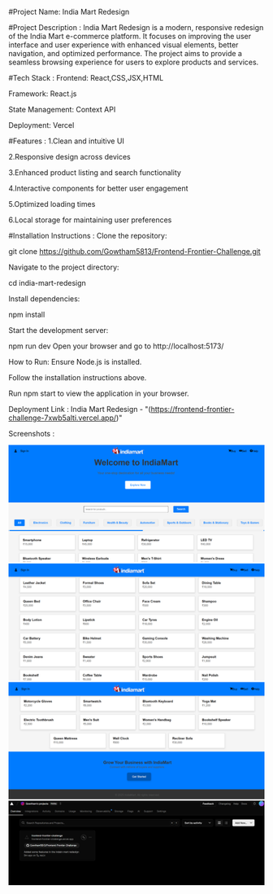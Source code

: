 #Project Name:
India Mart Redesign

#Project Description :
India Mart Redesign is a modern, responsive redesign of the India Mart e-commerce platform. 
It focuses on improving the user interface and user experience with enhanced visual elements,
better navigation, and optimized performance. The project aims to provide a seamless browsing
experience for users to explore products and services.

#Tech Stack :
Frontend: React,CSS,JSX,HTML

Framework: React.js

State Management: Context API  

Deployment: Vercel 


#Features :
1.Clean and intuitive UI

2.Responsive design across devices

3.Enhanced product listing and search functionality

4.Interactive components for better user engagement

5.Optimized loading times

6.Local storage for maintaining user preferences

#Installation Instructions :
Clone the repository:

git clone https://github.com/Gowtham5813/Frontend-Frontier-Challenge.git

Navigate to the project directory:

cd india-mart-redesign

Install dependencies:

npm install

Start the development server:

npm run dev
Open your browser and go to http://localhost:5173/

How to Run:
Ensure Node.js is installed.

Follow the installation instructions above.

Run npm start to view the application in your browser.

Deployment Link :
India Mart Redesign - "(https://frontend-frontier-challenge-7xwb5alti.vercel.app/)"

Screenshots :
  
  ![Homepage Screenshot](india-mart-redesign/src/screenshots/Homepage-01.png)
  ![Product Page Screenshot](india-mart-redesign/src/screenshots/Homepage-02.png)
  ![Footer Screenshot](india-mart-redesign/src/screenshots/Homepage-03.png)
  ![Vercel Deployment](india-mart-redesign/src/screenshots/Vercel.png)




